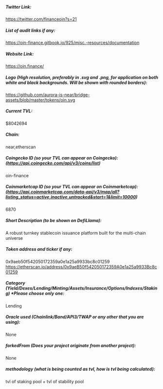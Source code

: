 ##### Twitter Link:
https://twitter.com/financeoin?s=21

##### List of audit links if any:
https://oin-finance.gitbook.io/925/misc.-resources/documentation

##### Website Link:
https://oin.finance/

##### Logo (High resolution, preferably in .svg and .png, for application on both white and black backgrounds. Will be shown with rounded borders):
https://github.com/aurora-is-near/bridge-assets/blob/master/tokens/oin.svg

##### Current TVL:
$8042694

##### Chain:
near,etherscan

##### Coingecko ID (so your TVL can appear on Coingecko): (https://api.coingecko.com/api/v3/coins/list)
oin-finance

##### Coinmarketcap ID (so your TVL can appear on Coinmarketcap): (https://api.coinmarketcap.com/data-api/v3/map/all?listing_status=active,inactive,untracked&start=1&limit=10000)
6870

##### Short Description (to be shown on DefiLlama):
A robust turnkey stablecoin issuance platform built for the multi-chain universe

##### Token address and ticker if any:
0x9aeb50f542050172359a0e1a25a9933bc8c01259
https://etherscan.io/address/0x9aeB50f542050172359A0e1a25a9933Bc8c01259

##### Category (Yield/Dexes/Lending/Minting/Assets/Insurance/Options/Indexes/Staking) *Please choose only one:
Lending

##### Oracle used (Chainlink/Band/API3/TWAP or any other that you are using):
None

##### forkedFrom (Does your project originate from another project):
None

##### methodology (what is being counted as tvl, how is tvl being calculated):
tvl of staking pool + tvl of stability pool

